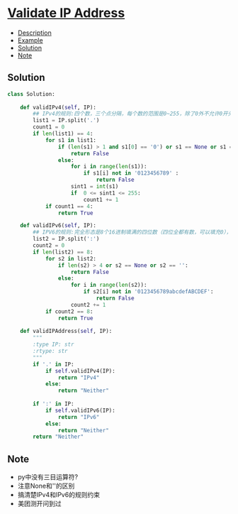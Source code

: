 # [Validate IP Address](https://leetcode.com/problems/validate-ip-address/description/)

<!-- GFM-TOC -->
* <a href="#Description">Description</a>
* <a href="#Example">Example</a>
* <a href="#Solution">Solution</a>
* <a href="#Note">Note</a>
<!-- GFM-TOC -->

## <a name="Solution">Solution</a>
```python
class Solution:
    
    def validIPv4(self, IP):
        ## IPv4的规则:四个数，三个点分隔，每个数的范围是0~255，除了0外不允许0开头  
        list1 = IP.split('.')
        count1 = 0
        if len(list1) == 4:
            for s1 in list1:
                if (len(s1) > 1 and s1[0] == '0') or s1 == None or s1 == '':
                    return False
                else:
                    for i in range(len(s1)):
                        if s1[i] not in '0123456789' :
                            return False
                    sint1 = int(s1)
                    if  0 <= sint1 <= 255:
                        count1 += 1
            if count1 == 4:
                return True

    def validIPv6(self, IP):
        ## IPV6的规则:完全形态是8个16进制填满的四位数（四位全都有数，可以填充0），7个：分隔，每个数0开头的地方可以省略，但是全0不可省为''
        list2 = IP.split(':')
        count2 = 0
        if len(list2) == 8:
            for s2 in list2:
                if len(s2) > 4 or s2 == None or s2 == '':
                    return False
                else:
                    for i in range(len(s2)):
                        if s2[i] not in '0123456789abcdefABCDEF':
                            return False
                    count2 += 1
            if count2 == 8:
                return True
            
    def validIPAddress(self, IP): 
        """
        :type IP: str
        :rtype: str
        """
        if '.' in IP:
            if self.validIPv4(IP):   
                return "IPv4"
            else:
                return "Neither"
            
        if ':' in IP:
            if self.validIPv6(IP):
                return "IPv6"
            else:
                return "Neither"
        return "Neither"

 ```
## <a name="Note">Note</a>
* py中没有三目运算符?
* 注意None和''的区别
* 搞清楚IPv4和IPv6的规则约束
* 美团测开问到过






